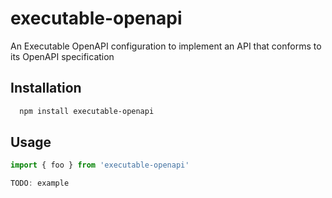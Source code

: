 # executable-openapi

An Executable OpenAPI configuration to implement an API that conforms to its OpenAPI specification


## Installation 

```bash 
  npm install executable-openapi
```
    
## Usage

```ts
import { foo } from 'executable-openapi'

TODO: example
```
